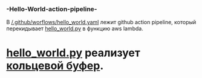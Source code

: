 ### -Hello-World-action-pipeline-
В [/.github/worflows/hello_world.yaml](https://github.com/UnknownC3PO/-Hello-World-action-pipeline-/blob/main/.github/workflows/hello_world.yaml) лежит github action pipeline, который перекидывает [hello_world.py](https://github.com/UnknownC3PO/-Hello-World-action-pipeline-/blob/main/hello_world.py) в функцию aws lambda.
# **[hello_world.py](https://github.com/UnknownC3PO/-Hello-World-action-pipeline-/blob/main/hello_world.py)** реализует [кольцевой буфер](https://ru.wikipedia.org/wiki/%D0%9A%D0%BE%D0%BB%D1%8C%D1%86%D0%B5%D0%B2%D0%BE%D0%B9_%D0%B1%D1%83%D1%84%D0%B5%D1%80).
